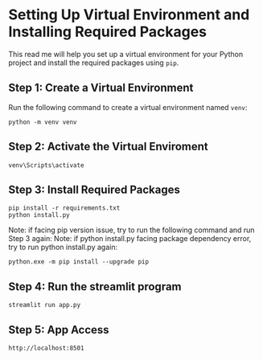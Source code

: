 # Setting Up Virtual Environment and Installing Required Packages

This read me will help you set up a virtual environment for your Python project and install the required packages using `pip`.

## Step 1: Create a Virtual Environment

Run the following command to create a virtual environment named `venv`:

```
python -m venv venv
```

## Step 2: Activate the Virtual Enviroment
```
venv\Scripts\activate
```

## Step 3: Install Required Packages
```
pip install -r requirements.txt
python install.py
```
Note: if facing pip version issue, try to run the following command and run Step 3 again: 
Note: if python install.py facing package dependency error, try to run python install.py again:
```
python.exe -m pip install --upgrade pip
```
## Step 4: Run the streamlit program
```
streamlit run app.py
```

## Step 5: App Access 
```
http://localhost:8501
```
